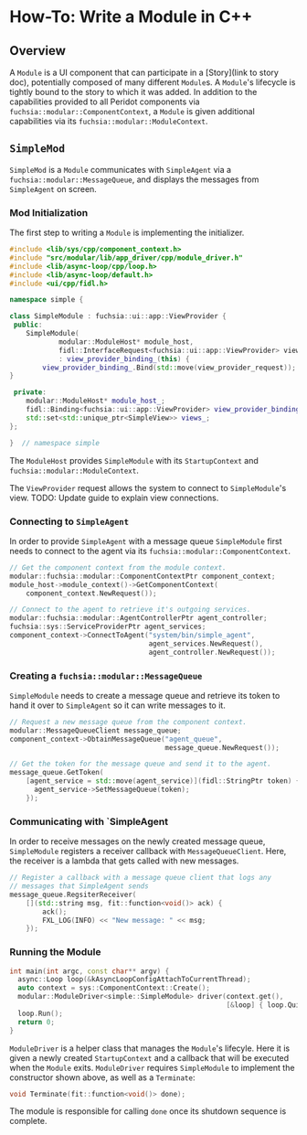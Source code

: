 # How-To: Write a Module in C++

## Overview

A `Module` is a UI component that can participate in a [Story](link to story doc),
potentially composed of many different `Module`s. A `Module`'s lifecycle is tightly
bound to the story to which it was added. In addition to the capabilities
provided to all Peridot components via `fuchsia::modular::ComponentContext`, a `Module` is given
additional capabilities via its `fuchsia::modular::ModuleContext`.

## `SimpleMod`

`SimpleMod` is a `Module` communicates with `SimpleAgent` via a `fuchsia::modular::MessageQueue`, and
displays the messages from `SimpleAgent` on screen.

### Mod Initialization

The first step to writing a `Module` is implementing the initializer.

```c++
#include <lib/sys/cpp/component_context.h>
#include "src/modular/lib/app_driver/cpp/module_driver.h"
#include <lib/async-loop/cpp/loop.h>
#include <lib/async-loop/default.h>
#include <ui/cpp/fidl.h>

namespace simple {

class SimpleModule : fuchsia::ui::app::ViewProvider {
 public:
	SimpleModule(
			modular::ModuleHost* module_host,
			fidl::InterfaceRequest<fuchsia::ui::app::ViewProvider> view_provider_request)
			: view_provider_binding_(this) {
		view_provider_binding_.Bind(std::move(view_provider_request));
}

 private:
	modular::ModuleHost* module_host_;
	fidl::Binding<fuchsia::ui::app::ViewProvider> view_provider_binding_;
	std::set<std::unique_ptr<SimpleView>> views_;
};

}  // namespace simple
```

The `ModuleHost` provides `SimpleModule` with its `StartupContext` and
`fuchsia::modular::ModuleContext`.

The `ViewProvider` request allows the system to connect to `SimpleModule`'s view.
TODO: Update guide to explain view connections.

### Connecting to `SimpleAgent`

In order to provide `SimpleAgent` with a message queue `SimpleModule` first
needs to connect to the agent via its `fuchsia::modular::ComponentContext`.

```c++
// Get the component context from the module context.
modular::fuchsia::modular::ComponentContextPtr component_context;
module_host->module_context()->GetComponentContext(
    component_context.NewRequest());

// Connect to the agent to retrieve it's outgoing services.
modular::fuchsia::modular::AgentControllerPtr agent_controller;
fuchsia::sys::ServiceProviderPtr agent_services;
component_context->ConnectToAgent("system/bin/simple_agent",
                                  agent_services.NewRequest(),
                                  agent_controller.NewRequest());
```

### Creating a `fuchsia::modular::MessageQueue`

`SimpleModule` needs to create a message queue and retrieve its token to hand
it over to `SimpleAgent` so it can write messages to it.

```c++
// Request a new message queue from the component context.
modular::MessageQueueClient message_queue;
component_context->ObtainMessageQueue("agent_queue",
                                      message_queue.NewRequest());

// Get the token for the message queue and send it to the agent.
message_queue.GetToken(
    [agent_service = std::move(agent_service)](fidl::StringPtr token) {
      agent_service->SetMessageQueue(token);
    });
```

### Communicating with `SimpleAgent

In order to receive messages on the newly created message queue, `SimpleModule`
registers a receiver callback with `MessageQueueClient`. Here, the receiver is a
lambda that gets called with new messages.

```c++
// Register a callback with a message queue client that logs any
// messages that SimpleAgent sends
message_queue.RegsiterReceiver(
    [](std::string msg, fit::function<void()> ack) {
        ack();
        FXL_LOG(INFO) << "New message: " << msg;
    });
```

### Running the Module

```c++
int main(int argc, const char** argv) {
  async::Loop loop(&kAsyncLoopConfigAttachToCurrentThread);
  auto context = sys::ComponentContext::Create();
  modular::ModuleDriver<simple::SimpleModule> driver(context.get(),
                                                     [&loop] { loop.Quit(); });
  loop.Run();
  return 0;
}
```

`ModuleDriver` is a helper class that manages the `Module`'s lifecyle. Here it is
given a newly created `StartupContext` and a callback that will be executed
when the `Module` exits. `ModuleDriver` requires `SimpleModule` to implement the
constructor shown above, as well as a `Terminate`:

```c++
void Terminate(fit::function<void()> done);
```

The module is responsible for calling `done` once its shutdown sequence is complete.

